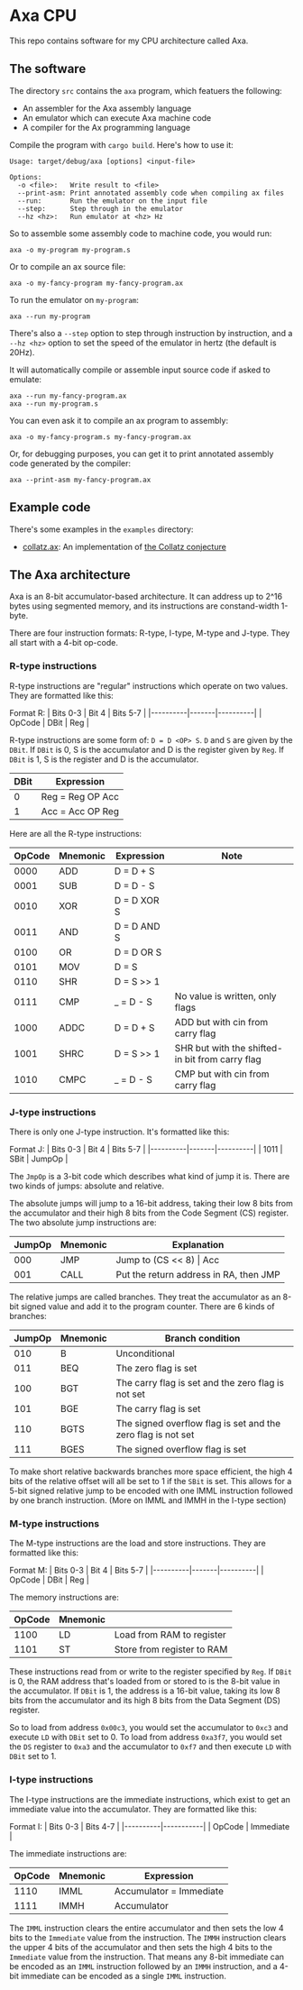 # Axa CPU

This repo contains software for my CPU architecture called Axa.

## The software

The directory `src` contains the `axa` program, which featuers the following:

* An assembler for the Axa assembly language
* An emulator which can execute Axa machine code
* A compiler for the Ax programming language

Compile the program with `cargo build`. Here's how to use it:

```
Usage: target/debug/axa [options] <input-file>

Options:
  -o <file>:   Write result to <file>
  --print-asm: Print annotated assembly code when compiling ax files
  --run:       Run the emulator on the input file
  --step:      Step through in the emulator
  --hz <hz>:   Run emulator at <hz> Hz
```

So to assemble some assembly code to machine code, you would run:

	axa -o my-program my-program.s

Or to compile an ax source file:

	axa -o my-fancy-program my-fancy-program.ax

To run the emulator on `my-program`:

	axa --run my-program

There's also a `--step` option to step through instruction
by instruction, and a `--hz <hz>` option to set the speed
of the emulator in hertz (the default is 20Hz).

It will automatically compile or assemble input source code if asked to emulate:

	axa --run my-fancy-program.ax
	axa --run my-program.s

You can even ask it to compile an ax program to assembly:

	axa -o my-fancy-program.s my-fancy-program.ax

Or, for debugging purposes, you can get it to print
annotated assembly code generated by the compiler:

	axa --print-asm my-fancy-program.ax

## Example code

There's some examples in the `examples` directory:

* [collatz.ax](examples/collatz.ax): An implementation of [the Collatz conjecture](https://en.wikipedia.org/wiki/Collatz_conjecture)

## The Axa architecture

Axa is an 8-bit accumulator-based architecture.
It can address up to 2^16 bytes using segmented memory,
and its instructions are constand-width 1-byte.

There are four instruction formats: R-type, I-type, M-type and J-type.
They all start with a 4-bit op-code.

### R-type instructions

R-type instructions are "regular" instructions which operate on two values.
They are formatted like this:

Format R:
| Bits 0-3 | Bit 4 | Bits 5-7 |
|----------|-------|----------|
| OpCode   | DBit  | Reg      |

R-type instructions are some form of: `D = D <OP> S`.
`D` and `S` are given by the `DBit`. If `DBit` is 0, S is the accumulator and D
is the register given by `Reg`. If `DBit` is 1, S is the register and D is the
accumulator.

| DBit | Expression       |
|------|------------------|
| 0    | Reg = Reg OP Acc |
| 1    | Acc = Acc OP Reg |

Here are all the R-type instructions:

| OpCode | Mnemonic | Expression  | Note                                            |
|--------|----------|-------------|-------------------------------------------------|
| 0000   | ADD      | D = D + S   |                                                 |
| 0001   | SUB      | D = D - S   |                                                 |
| 0010   | XOR      | D = D XOR S |                                                 |
| 0011   | AND      | D = D AND S |                                                 |
| 0100   | OR       | D = D OR S  |                                                 |
| 0101   | MOV      | D = S       |                                                 |
| 0110   | SHR      | D = S >> 1  |                                                 |
| 0111   | CMP      | _ = D - S   | No value is written, only flags                 |
| 1000   | ADDC     | D = D + S   | ADD but with cin from carry flag                |
| 1001   | SHRC     | D = S >> 1  | SHR but with the shifted-in bit from carry flag |
| 1010   | CMPC     | _ = D - S   | CMP but with cin from carry flag                |

### J-type instructions

There is only one J-type instruction. It's formatted like this:

Format J:
| Bits 0-3 | Bit 4 | Bits 5-7 |
|----------|-------|----------|
| 1011     | SBit  | JumpOp   |

The `JmpOp` is a 3-bit code which describes what kind of jump it is.
There are two kinds of jumps: absolute and relative.

The absolute jumps will jump to a 16-bit address, taking their low 8 bits from
the accumulator and their high 8 bits from the Code Segment (CS) register.
The two absolute jump instructions are:

| JumpOp | Mnemonic | Explanation                            |
|--------|----------|----------------------------------------|
| 000    | JMP      | Jump to (CS << 8) \| Acc               |
| 001    | CALL     | Put the return address in RA, then JMP |

The relative jumps are called branches.
They treat the accumulator as an 8-bit signed value
and add it to the program counter. There are 6 kinds of branches:

| JumpOp | Mnemonic | Branch condition                                             |
|--------|----------|--------------------------------------------------------------|
| 010    | B        | Unconditional                                                |
| 011    | BEQ      | The zero flag is set                                         |
| 100    | BGT      | The carry flag is set and the zero flag is not set           |
| 101    | BGE      | The carry flag is set                                        |
| 110    | BGTS     | The signed overflow flag is set and the zero flag is not set |
| 111    | BGES     | The signed overflow flag is set                              |

To make short relative backwards branches more space efficient,
the high 4 bits of the relative offset will all be set to 1 if the `SBit` is set.
This allows for a 5-bit signed relative jump to be encoded with one IMML instruction
followed by one branch instruction. (More on IMML and IMMH in the I-type section)

### M-type instructions

The M-type instructions are the load and store instructions. They are formatted like this:

Format M:
| Bits 0-3 | Bit 4 | Bits 5-7 |
|----------|-------|----------|
| OpCode   | DBit  | Reg      |

The memory instructions are:

| OpCode | Mnemonic |                            |
|--------|----------|----------------------------|
| 1100   | LD       | Load from RAM to register  |
| 1101   | ST       | Store from register to RAM |

These instructions read from or write to the register specified by `Reg`.
If `DBit` is 0, the RAM address that's loaded from or stored to is the
8-bit value in the accumulator. If `DBit` is 1, the address is a 16-bit value,
taking its low 8 bits from the accumulator and its high 8 bits from
the Data Segment (DS) register.

So to load from address `0x00c3`, you would set the accumulator to `0xc3` and
execute `LD` with `DBit` set to 0. To load from address `0xa3f7`, you would
set the `DS` register to `0xa3` and the accumulator to `0xf7` and then execute
`LD` with `DBit` set to 1.

### I-type instructions

The I-type instructions are the immediate instructions, which exist to get
an immediate value into the accumulator.
They are formatted like this:

Format I:
| Bits 0-3 | Bits 4-7  |
|----------|-----------|
| OpCode   | Immediate |

The immediate instructions are:

| OpCode | Mnemonic | Expression                      |
|--------|----------|---------------------------------|
| 1110   | IMML     | Accumulator = Immediate         |
| 1111   | IMMH     | Accumulator |= (Immediate << 4) |

The `IMML` instruction clears the entire accumulator and then sets the low 4 bits
to the `Immediate` value from the instruction.
The `IMMH` instruction clears the upper 4 bits of the accumulator and then sets
the high 4 bits to the `Immediate` value from the instruction.
That means any 8-bit immediate can be encoded as an `IMML` instruction
followed by an `IMMH` instruction, and a 4-bit immediate can be encoded as a single
`IMML` instruction.
